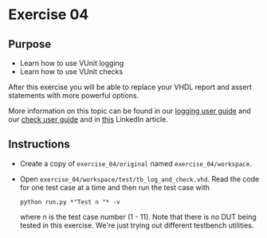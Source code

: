 # Exercise 04
## Purpose

* Learn how to use VUnit logging
* Learn how to use VUnit checks

After this exercise you will be able to replace your VHDL report and assert statements with more powerful options.

More information on this topic can be found in our [logging user guide](http://vunit.github.io/logging/user_guide.html) and our [check user guide](http://vunit.github.io/check/user_guide.html) and in [this](https://www.linkedin.com/pulse/vunit-30-while-waiting-vhdl-2017-lars-asplund/) LinkedIn article.


## Instructions

* Create a copy of `exercise_04/original` named `exercise_04/workspace`.
* Open `exercise_04/workspace/test/tb_log_and_check.vhd`. Read the code for one test case at a time and then run the test case with

    ``` console
    python run.py *"Test n "* -v
    ```

    where n is the test case number (1 - 11). Note that there is no DUT being tested in this exercise. We're just trying out different testbench utilities.
